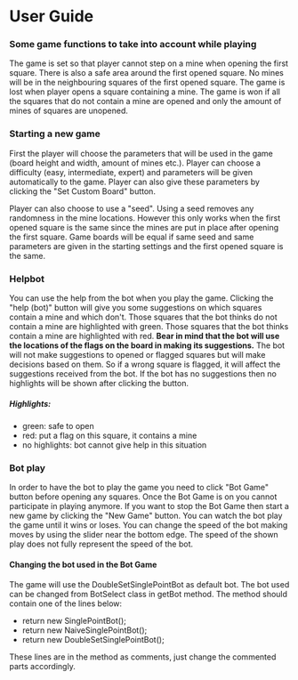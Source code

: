 # User Guide

### Some game functions to take into account while playing

The game is set so that player cannot step on a mine when opening the first square. There is also a safe area around the first opened square. No mines will be in the neighbouring squares of the first opened square. The game is lost when player opens a square containing a mine. The game is won if all the squares that do not contain a mine are opened and only the amount of mines of squares are unopened.

### Starting a new game

First the player will choose the parameters that will be used in the game (board height and width, amount of mines etc.). Player can choose a difficulty (easy, intermediate, expert) and parameters will be given automatically to the game. Player can also give these parameters by clicking the "Set Custom Board" button. 

Player can also choose to use a "seed". Using a seed removes any randomness in the mine locations. However this only works when the first opened square is the same since the mines are put in place after opening the first square. Game boards will be equal if same seed and same parameters are given in the starting settings and the first opened square is the same.

### Helpbot

You can use the help from the bot when you play the game. Clicking the "help (bot)" button will give you some suggestions on which squares contain a mine and which don't. Those squares that the bot thinks do not contain a mine are highlighted with green. Those squares that the bot thinks contain a mine are highlighted with red. <b>Bear in mind that the bot will use the locations of the flags on the board in making its suggestions.</b> The bot will not make suggestions to opened or flagged squares but will make decisions based on them. So if a wrong square is flagged, it will affect the suggestions received from the bot. If the bot has no suggestions then no highlights will be shown after clicking the button.

##### Highlights:
- green: safe to open
- red: put a flag on this square, it contains a mine
- no highlights: bot cannot give help in this situation

### Bot play

In order to have the bot to play the game you need to click "Bot Game" button before opening any squares. Once the Bot Game is on you cannot participate in playing anymore. If you want to stop the Bot Game then start a new game by clicking the "New Game" button. You can watch the bot play the game until it wins or loses. You can change the speed of the bot making moves by using the slider near the bottom edge. The speed of the shown play does not fully represent the speed of the bot.

#### Changing the bot used in the Bot Game

The game will use the DoubleSetSinglePointBot as default bot. The bot used can be changed from BotSelect class in getBot method. The method should contain one of the lines below:

- return new SinglePointBot();
- return new NaiveSinglePointBot();
- return new DoubleSetSinglePointBot();

These lines are in the method as comments, just change the commented parts accordingly.
